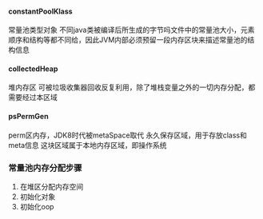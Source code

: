 #### constantPoolKlass
常量池类型对象
不同java类被编译后所生成的字节吗文件中的常量池大小，元素顺序和结构等都不同给，因此JVM内部必须预留一段内存区块来描述常量池的结构信息

#### collectedHeap
堆内存区
可被垃圾收集器回收反复利用，除了堆栈变量之外的一切内存分配，都需要经过本区域

#### psPermGen
perm区内存，JDK8时代被metaSpace取代
永久保存区域，用于存放class和meta信息
这块区域属于本地内存区域，即操作系统

### 常量池内存分配步骤
1. 在堆区分配内存空间
2. 初始化对象
3. 初始化oop
